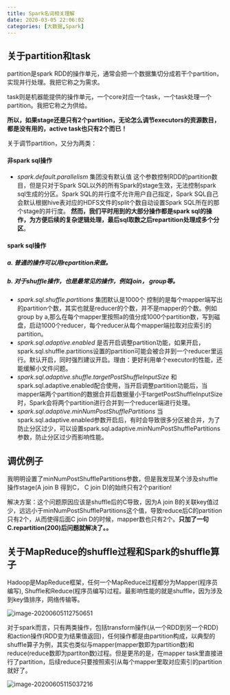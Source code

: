 ```yaml
---
title: Spark名词相关理解
date: 2020-03-05 22:06:02
categories: [大数据,Spark]
---
```


## 关于partition和task
partition是spark RDD的操作单元，通常会把一个数据集切分成若干个partition，实现并行处理。我把它称之为需求。

task则是机器能提供的操作单元，一个core对应一个task，一个task处理一个partition。我把它称之为供给。

**所以，如果stage还是只有2个partition，无论怎么调节executors的资源数目，都是没有用的，active task也只有2个而已！**

关于调节partition，又分为两类：
#### 非spark sql操作

- *spark.default.parallelism* 集团没有默认值
这个参数控制RDD的partition数目，但是只对于Spark SQL以外的所有Spark的stage生效，无法控制spark sql生成的分区。Spark SQL的并行度不允许用户自己指定，Spark SQL自己会默认根据hive表对应的HDFS文件的split个数自动设置Spark SQL所在的那个stage的并行度。
**然而，我们平时用到的大部分操作都是spark sql的操作，为方便后续的复杂逻辑处理，最后sql取数之后repartition处理成多个分区**。


#### spark sql操作

##### a. 普通的操作可以用repartition来做。
##### b. 对于shuffle操作，也是最常见的操作，例如join， group等。

- *spark.sql.shuffle.partitions* 集团默认是1000个
控制的是每个mapper端写出的partition个数，其实也就是reducer的个数，并不是mapper的个数。例如group by a,那么在每个mapper里按照a的值分成1000个partition数，写到磁盘，启动1000个reducer，每个reducer从每个mapper端拉取对应索引的partition。
- *spark.sql.adaptive.enabled*
是否开启调整partition功能，如果开启，spark.sql.shuffle.partitions设置的partition可能会被合并到一个reducer里运行。默认开启，同时强烈建议开启。理由：更好利用单个executor的性能，还能缓解小文件问题。
- *spark.sql.adaptive.shuffle.targetPostShuffleInputSize*
和spark.sql.adaptive.enabled配合使用，当开启调整partition功能后，当mapper端两个partition的数据合并后数据量小于targetPostShuffleInputSize时，Spark会将两个partition进行合并到一个reducer端进行处理。
- *spark.sql.adaptive.minNumPostShufflePartitions*
当spark.sql.adaptive.enabled参数开启后，有时会导致很多分区被合并，为了防止分区过少，可以设置spark.sql.adaptive.minNumPostShufflePartitions参数，防止分区过少而影响性能。




## 调优例子

我明明设置了minNumPostShufflePartitions参数，但是我发现某个涉及shuffle操作stage(A join B 得到C， C join D)的始终只有2个parition!

解决方案：这个问题原因应该是shuffle后的C导致，因为A join B的关联key值过少，远远小于minNumPostShufflePartitions这个值，导致reduce后C的partition只有2个，从而使得后面C join D的时候，mapper数也只有2个。**只加了一句C.repartition(200)后问题就解决了。。**



## 关于MapReduce的shuffle过程和Spark的shuffle算子

Hadoop是MapReduce框架，任何一个MapReduce过程都分为Mapper(程序员编写), Shuffle和Reduce(程序员编写)过程。最影响性能的就是shuffle，因为涉及到key值排序，网络传输等。

![image-20200605112750651](http://levy-hexo.oss-cn-hangzhou.aliyuncs.com/images/2023-09-14-125453.jpg)

对于spark而言，只有两类操作，包括transform操作(从一个RDD到另一个RDD)和action操作(RDD变为结果值返回)，任何操作都是由partition构成，以典型的shuffle算子为例，其实也类似与mapper(mapper数即为partition数)和reduce(reduce数即为partiton数)过程。但是更吊的是，在mapper task里直接进行了partition，后续reduce只要按照索引从每个mapper里取对应索引的partition就好了。

![image-20200605115037216](http://levy-hexo.oss-cn-hangzhou.aliyuncs.com/images/2023-09-14-125455.jpg)
